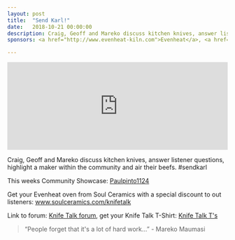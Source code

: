 ```yaml
---
layout: post
title:  "Send Karl!"
date:   2018-10-21 00:00:00
description: Craig, Geoff and Mareko discuss kitchen knives, answer listener questions, highlight a maker within the community and air their beefs.
sponsors: <a href="http://www.evenheat-kiln.com">Evenheat</a>, <a href="https://www.soulceramics.com/knifetalk">Soul Ceramics</a>  

---
```


<iframe frameborder='0' height='200px' scrolling='no' seamless src='https://embed.simplecast.com/0d098e80?color=f5f5f5' width='100%'></iframe>

Craig, Geoff and Mareko discuss kitchen knives, answer listener questions, highlight a maker within the community and air their beefs. #sendkarl 

This weeks Community Showcase:  <a href="https://www.instagram.com/paulpinto1124/">Paulpinto1124</a>  

Get your Evenheat oven from Soul Ceramics with a special discount to out listeners: <a href="https://www.soulceramics.com/knifetalk"> www.soulceramics.com/knifetalk</a>  

Link to forum: <a href="http://forum.knifetalk.net">Knife Talk forum</a>, get your Knife Talk T-Shirt: <a href="https://www.chopknives.com/collections/t-shirts/products/knife-talk-t-shirt">Knife Talk T's</a> 




 


<blockquote class="largeQuote">“People forget that it's a lot of hard work...” - Mareko Maumasi</blockquote>



